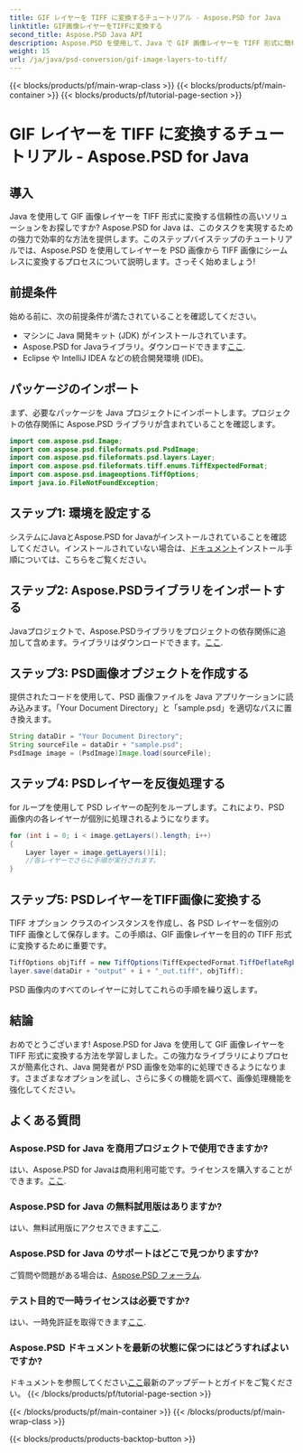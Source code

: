 ```yaml
---
title: GIF レイヤーを TIFF に変換するチュートリアル - Aspose.PSD for Java
linktitle: GIF画像レイヤーをTIFFに変換する
second_title: Aspose.PSD Java API
description: Aspose.PSD を使用して、Java で GIF 画像レイヤーを TIFF 形式に簡単に変換できます。シームレスな統合のために、ステップバイステップのガイドに従ってください。
weight: 15
url: /ja/java/psd-conversion/gif-image-layers-to-tiff/
---
```


{{< blocks/products/pf/main-wrap-class >}}
{{< blocks/products/pf/main-container >}}
{{< blocks/products/pf/tutorial-page-section >}}

# GIF レイヤーを TIFF に変換するチュートリアル - Aspose.PSD for Java

## 導入
Java を使用して GIF 画像レイヤーを TIFF 形式に変換する信頼性の高いソリューションをお探しですか? Aspose.PSD for Java は、このタスクを実現するための強力で効率的な方法を提供します。このステップバイステップのチュートリアルでは、Aspose.PSD を使用してレイヤーを PSD 画像から TIFF 画像にシームレスに変換するプロセスについて説明します。さっそく始めましょう!
## 前提条件
始める前に、次の前提条件が満たされていることを確認してください。
- マシンに Java 開発キット (JDK) がインストールされています。
-  Aspose.PSD for Javaライブラリ。ダウンロードできます[ここ](https://releases.aspose.com/psd/java/).
- Eclipse や IntelliJ IDEA などの統合開発環境 (IDE)。
## パッケージのインポート
まず、必要なパッケージを Java プロジェクトにインポートします。プロジェクトの依存関係に Aspose.PSD ライブラリが含まれていることを確認します。
```java
import com.aspose.psd.Image;
import com.aspose.psd.fileformats.psd.PsdImage;
import com.aspose.psd.fileformats.psd.layers.Layer;
import com.aspose.psd.fileformats.tiff.enums.TiffExpectedFormat;
import com.aspose.psd.imageoptions.TiffOptions;
import java.io.FileNotFoundException;
```
## ステップ1: 環境を設定する
システムにJavaとAspose.PSD for Javaがインストールされていることを確認してください。インストールされていない場合は、[ドキュメント](https://reference.aspose.com/psd/java/)インストール手順については、こちらをご覧ください。
## ステップ2: Aspose.PSDライブラリをインポートする
Javaプロジェクトで、Aspose.PSDライブラリをプロジェクトの依存関係に追加して含めます。ライブラリはダウンロードできます。[ここ](https://releases.aspose.com/psd/java/).
## ステップ3: PSD画像オブジェクトを作成する
提供されたコードを使用して、PSD 画像ファイルを Java アプリケーションに読み込みます。「Your Document Directory」と「sample.psd」を適切なパスに置き換えます。
```java
String dataDir = "Your Document Directory";
String sourceFile = dataDir + "sample.psd";
PsdImage image = (PsdImage)Image.load(sourceFile);
```
## ステップ4: PSDレイヤーを反復処理する
for ループを使用して PSD レイヤーの配列をループします。これにより、PSD 画像内の各レイヤーが個別に処理されるようになります。
```java
for (int i = 0; i < image.getLayers().length; i++)
{
    Layer layer = image.getLayers()[i];
    //各レイヤーでさらに手順が実行されます。
}
```
## ステップ5: PSDレイヤーをTIFF画像に変換する
TIFF オプション クラスのインスタンスを作成し、各 PSD レイヤーを個別の TIFF 画像として保存します。この手順は、GIF 画像レイヤーを目的の TIFF 形式に変換するために重要です。
```java
TiffOptions objTiff = new TiffOptions(TiffExpectedFormat.TiffDeflateRgb);
layer.save(dataDir + "output" + i + "_out.tiff", objTiff);
```
PSD 画像内のすべてのレイヤーに対してこれらの手順を繰り返します。
## 結論
おめでとうございます! Aspose.PSD for Java を使用して GIF 画像レイヤーを TIFF 形式に変換する方法を学習しました。この強力なライブラリによりプロセスが簡素化され、Java 開発者が PSD 画像を効率的に処理できるようになります。さまざまなオプションを試し、さらに多くの機能を調べて、画像処理機能を強化してください。
## よくある質問
### Aspose.PSD for Java を商用プロジェクトで使用できますか?
はい、Aspose.PSD for Javaは商用利用可能です。ライセンスを購入することができます。[ここ](https://purchase.aspose.com/buy).
### Aspose.PSD for Java の無料試用版はありますか?
はい、無料試用版にアクセスできます[ここ](https://releases.aspose.com/).
### Aspose.PSD for Java のサポートはどこで見つかりますか?
ご質問や問題がある場合は、[Aspose.PSD フォーラム](https://forum.aspose.com/c/psd/34).
### テスト目的で一時ライセンスは必要ですか?
はい、一時免許証を取得できます[ここ](https://purchase.aspose.com/temporary-license/).
### Aspose.PSD ドキュメントを最新の状態に保つにはどうすればよいですか?
ドキュメントを参照してください[ここ](https://reference.aspose.com/psd/java/)最新のアップデートとガイドをご覧ください。
{{< /blocks/products/pf/tutorial-page-section >}}

{{< /blocks/products/pf/main-container >}}
{{< /blocks/products/pf/main-wrap-class >}}

{{< blocks/products/products-backtop-button >}}
